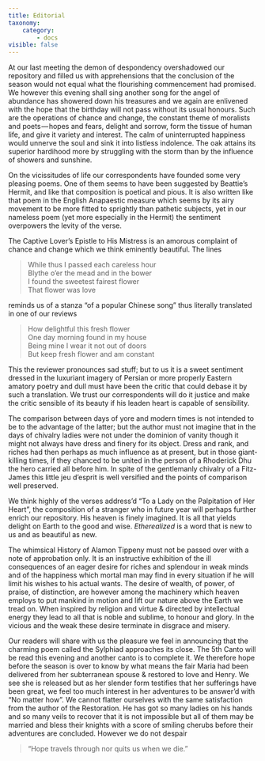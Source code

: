 ```yaml
---
title: Editorial
taxonomy:
    category:
        - docs
visible: false
---
```


At our last meeting the demon of despondency overshadowed our repository and filled us with apprehensions that the conclusion of the season would not equal what the flourishing commencement had promised. We however this evening shall sing another song for the angel of abundance has showered down his treasures and we again are enlivened with the hope that the birthday will not pass without its usual honours. Such are the operations of chance and change, the constant theme of moralists and poets — hopes and fears, delight and sorrow, form the tissue of human life, and give it variety and interest. The calm of uninterrupted happiness would unnerve the soul and sink it into listless indolence. The oak attains its superior hardihood more by struggling with the storm than by the influence of showers and sunshine.

On the vicissitudes of life our correspondents have founded some very pleasing poems. One of them seems to have been suggested by Beattie’s Hermit, and like that composition is poetical and pious. It is also written like that poem in the English Anapaestic measure which seems by its airy movement to be more fitted to sprightly than pathetic subjects, yet in our nameless poem (yet more especially in the Hermit) the sentiment overpowers the levity of the verse.

The Captive Lover’s Epistle to His Mistress is an amorous complaint of chance and change which we think eminently beautiful. The lines

> While thus I passed each careless hour  
> Blythe o’er the mead and in the bower  
> I found the sweetest fairest flower  
> That flower was love

reminds us of a stanza “of a popular Chinese song” thus literally translated in one of our reviews

> How delightful this fresh flower  
> One day morning found in my house  
> Being mine I wear it not out of doors  
> But keep fresh flower and am constant

This the reviewer pronounces sad stuff; but to us it is a sweet sentiment dressed in the luxuriant imagery of Persian or more properly Eastern amatory poetry and dull must have been the critic that could debase it by such a translation. We trust our correspondents will do it justice and make the critic sensible of its beauty if his leaden heart is capable of sensibility.

The comparison between days of yore and modern times is not intended to be to the advantage of the latter; but the author must not imagine that in the days of chivalry ladies were not under the dominion of vanity though it might not always have dress and finery for its object. Dress and rank, and riches had then perhaps as much influence as at present, but in those giant-killing times, if they chanced to be united in the person of a Rhoderick Dhu the hero carried all before him. In spite of the gentlemanly chivalry of a Fitz-James this little jeu d’esprit is well versified and the points of comparison well preserved.

We think highly of the verses address’d “To a Lady on the Palpitation of Her Heart”, the composition of a stranger who in future year will perhaps further enrich our repository. His heaven is finely imagined. It is all that yields delight on Earth to the good and wise. *Etherealized* is a word that is new to us and as beautiful as new.

The whimsical History of Alamon Tippeny must not be passed over with a note of approbation only. It is an instructive exhibition of the ill consequences of an eager desire for riches and splendour in weak minds and of the happiness which mortal man may find in every situation if he will limit his wishes to his actual wants. The desire of wealth, of power, of praise, of distinction, are however among the machinery which heaven employs to put mankind in motion and lift our nature above the Earth we tread on. When inspired by religion and virtue & directed by intellectual energy they lead to all that is noble and sublime, to honour and glory. In the vicious and the weak these desire terminate in disgrace and misery.

Our readers will share with us the pleasure we feel in announcing that the charming poem called the Sylphiad approaches its close. The 5th Canto will be read this evening and another canto is to complete it. We therefore hope before the season is over to know by what means the fair Maria had been delivered from her subterranean spouse & restored to love and Henry. We see she is released but as her slender form testifies that her sufferings have been great, we feel too much interest in her adventures to be answer’d with “No matter how”. We cannot flatter ourselves with the same satisfaction from the author of the Restoration. He has got so many ladies on his hands and so many veils to recover that it is not impossible but all of them may be married and bless their knights with a score of smiling cherubs before their adventures are concluded. However we do not despair

> “Hope travels through nor quits us when we die.”